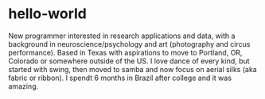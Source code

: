 # hello-world
New programmer interested in research applications and data, with a background in neuroscience/psychology and art (photography and circus performance). Based in Texas with aspirations to move to Portland, OR, Colorado or somewhere outside of the US. I love dance of every kind, but started with swing, then moved to samba and now focus on aerial silks (aka fabric or ribbon). I spendt 6 months in Brazil after college and it was amazing. 
